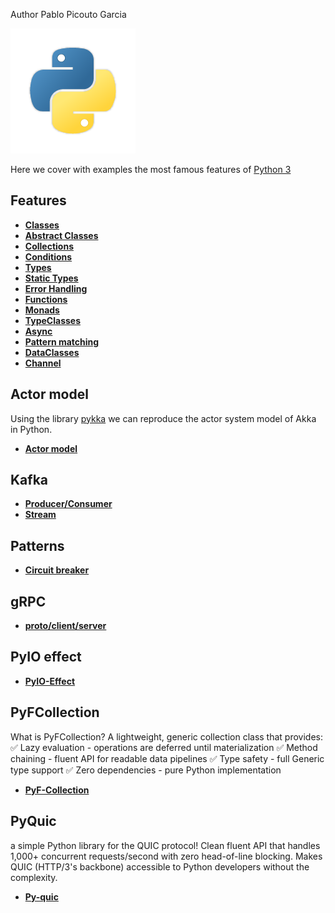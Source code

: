 Author Pablo Picouto Garcia 

![My image](img/python.png)

Here we cover with examples the most famous features of [Python 3](https://www.python.org/) 

## Features

* **[Classes](com/politrons/features/Classes.py)**
* **[Abstract Classes](com/politrons/features/AbstractClasses.py)**
* **[Collections](com/politrons/features/Collections.py)**
* **[Conditions](com/politrons/features/Conditions.py)**
* **[Types](com/politrons/features/Types.py)**
* **[Static Types](com/politrons/features/StaticType.py)**
* **[Error Handling](com/politrons/features/ErrorHandling.py)**
* **[Functions](com/politrons/features/Functions.py)**
* **[Monads](com/politrons/features/Monads.py)**
* **[TypeClasses](com/politrons/features/TypeClasses.py)**
* **[Async](com/politrons/features/AsyncFeature.py)**
* **[Pattern matching](com/politrons/features/PatternMatching.py)**
* **[DataClasses](com/politrons/features/DataClasses.py)**
* **[Channel](com/politrons/features/Channel.py)**


## Actor model

Using the library [pykka](https://pykka.readthedocs.io/en/stable/) we can reproduce the actor system model of Akka 
in Python.
* **[Actor model](com/politrons/features/ActorModel.py)**

## Kafka

* **[Producer/Consumer](com/politrons/kafka/KafkaFeature.py)**
* **[Stream](com/politrons/kafka/KafkaStream.py)**

## Patterns

* **[Circuit breaker](com/politrons/patterns/CircuitBreaker.py)**

## gRPC

* **[proto/client/server](com/politrons/grpc)**

## PyIO effect

* **[PyIO-Effect](com/politrons/pyio-effect)**

## PyFCollection 

What is PyFCollection?
A lightweight, generic collection class that provides:
✅ Lazy evaluation - operations are deferred until materialization
✅ Method chaining - fluent API for readable data pipelines
✅ Type safety - full Generic type support
✅ Zero dependencies - pure Python implementation

* **[PyF-Collection](com/politrons/pyf-collection)**

## PyQuic

 a simple Python library for the QUIC protocol!
Clean fluent API that handles 1,000+ concurrent requests/second with zero head-of-line blocking. 
 Makes QUIC (HTTP/3's backbone) accessible to Python developers without the complexity.

* **[Py-quic](com/politrons/py-quic)**